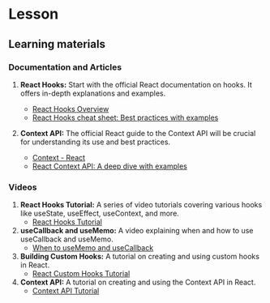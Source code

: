 # Lesson 

## Learning materials

### Documentation and Articles
1. **React Hooks:** Start with the official React documentation on hooks. It offers in-depth explanations and examples.
   - [React Hooks Overview](https://react.dev/reference/react/hooks)
   - [React Hooks cheat sheet: Best practices with examples](https://blog.logrocket.com/react-hooks-cheat-sheet-solutions-common-problems/)

2. **Context API:** The official React guide to the Context API will be crucial for understanding its use and best practices.
   - [Context - React](https://react.dev/learn/passing-data-deeply-with-context)
   - [React Context API: A deep dive with examples](https://blog.logrocket.com/react-context-api-deep-dive-examples/)

### Videos 
1. **React Hooks Tutorial:** A series of video tutorials covering various hooks like useState, useEffect, useContext, and more.
   - [React Hooks Tutorial](https://www.youtube.com/watch?v=f687hBjwFcM)
2. **useCallback and useMemo:** A video explaining when and how to use useCallback and useMemo.
   - [When to useMemo and useCallback](https://www.youtube.com/watch?v=THL1OPn72vo)
3. **Building Custom Hooks:** A tutorial on creating and using custom hooks in React.
   - [React Custom Hooks Tutorial](https://www.youtube.com/watch?v=6ThXsUwLWvc)
4. **Context API:** A tutorial on creating and using the Context API in React.
   - [Context API Tutorial](https://www.youtube.com/watch?v=5LrDIWkK_Bc)
